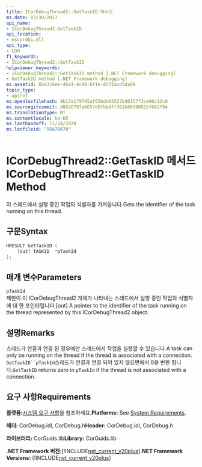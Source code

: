 ```yaml
---
title: ICorDebugThread2::GetTaskID 메서드
ms.date: 03/30/2017
api_name:
- ICorDebugThread2.GetTaskID
api_location:
- mscordbi.dll
api_type:
- COM
f1_keywords:
- ICorDebugThread2::GetTaskID
helpviewer_keywords:
- ICorDebugThread2::GetTaskID method [.NET Framework debugging]
- GetTaskID method [.NET Framework debugging]
ms.assetid: 6ba3c6ee-4ba1-4c98-bf1e-8531acd3da09
topic_type:
- apiref
ms.openlocfilehash: 9b17a179745af65bde05527bd0157f3ce06c12c6
ms.sourcegitcommit: d8020797a6657d0fbbdff362b80300815f682f94
ms.translationtype: MT
ms.contentlocale: ko-KR
ms.lasthandoff: 11/24/2020
ms.locfileid: "95678670"
---
```

# <a name="icordebugthread2gettaskid-method"></a><span data-ttu-id="db0d0-102">ICorDebugThread2::GetTaskID 메서드</span><span class="sxs-lookup"><span data-stu-id="db0d0-102">ICorDebugThread2::GetTaskID Method</span></span>

<span data-ttu-id="db0d0-103">이 스레드에서 실행 중인 작업의 식별자를 가져옵니다.</span><span class="sxs-lookup"><span data-stu-id="db0d0-103">Gets the identifier of the task running on this thread.</span></span>  
  
## <a name="syntax"></a><span data-ttu-id="db0d0-104">구문</span><span class="sxs-lookup"><span data-stu-id="db0d0-104">Syntax</span></span>  
  
```cpp  
HRESULT GetTaskID (  
    [out] TASKID  *pTaskId  
);  
```  
  
## <a name="parameters"></a><span data-ttu-id="db0d0-105">매개 변수</span><span class="sxs-lookup"><span data-stu-id="db0d0-105">Parameters</span></span>  

 `pTaskId`  
 <span data-ttu-id="db0d0-106">제한이 이 ICorDebugThread2 개체가 나타내는 스레드에서 실행 중인 작업의 식별자에 대 한 포인터입니다.</span><span class="sxs-lookup"><span data-stu-id="db0d0-106">[out] A pointer to the identifier of the task running on the thread represented by this ICorDebugThread2 object.</span></span>  
  
## <a name="remarks"></a><span data-ttu-id="db0d0-107">설명</span><span class="sxs-lookup"><span data-stu-id="db0d0-107">Remarks</span></span>  

 <span data-ttu-id="db0d0-108">스레드가 연결과 연결 된 경우에만 스레드에서 작업을 실행할 수 있습니다.</span><span class="sxs-lookup"><span data-stu-id="db0d0-108">A task can only be running on the thread if the thread is associated with a connection.</span></span> <span data-ttu-id="db0d0-109">`GetTaskID``pTaskId`스레드가 연결과 연결 되어 있지 않으면에서 0을 반환 합니다.</span><span class="sxs-lookup"><span data-stu-id="db0d0-109">`GetTaskID` returns zero in `pTaskId` if the thread is not associated with a connection.</span></span>  
  
## <a name="requirements"></a><span data-ttu-id="db0d0-110">요구 사항</span><span class="sxs-lookup"><span data-stu-id="db0d0-110">Requirements</span></span>  

 <span data-ttu-id="db0d0-111">**플랫폼:**[시스템 요구 사항](../../get-started/system-requirements.md)을 참조하세요.</span><span class="sxs-lookup"><span data-stu-id="db0d0-111">**Platforms:** See [System Requirements](../../get-started/system-requirements.md).</span></span>  
  
 <span data-ttu-id="db0d0-112">**헤더:** CorDebug.idl, CorDebug.h</span><span class="sxs-lookup"><span data-stu-id="db0d0-112">**Header:** CorDebug.idl, CorDebug.h</span></span>  
  
 <span data-ttu-id="db0d0-113">**라이브러리:** CorGuids.lib</span><span class="sxs-lookup"><span data-stu-id="db0d0-113">**Library:** CorGuids.lib</span></span>  
  
 <span data-ttu-id="db0d0-114">**.NET Framework 버전:**[!INCLUDE[net_current_v20plus](../../../../includes/net-current-v20plus-md.md)]</span><span class="sxs-lookup"><span data-stu-id="db0d0-114">**.NET Framework Versions:** [!INCLUDE[net_current_v20plus](../../../../includes/net-current-v20plus-md.md)]</span></span>
